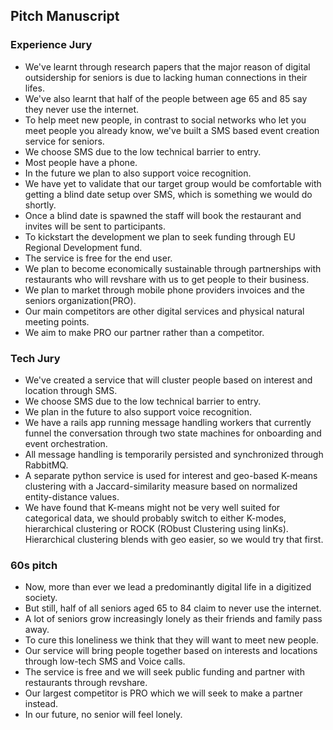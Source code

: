 ## Pitch Manuscript

### Experience Jury
- We've learnt through research papers that the major reason of digital outsidership for seniors is due to lacking human connections in their lifes.
- We've also learnt that half of the people between age 65 and 85 say they never use the internet.
- To help meet new people, in contrast to social networks who let you meet people you already know, we've built a SMS based event creation service for seniors.
- We choose SMS due to the low technical barrier to entry.
- Most people have a phone.
- In the future we plan to also support voice recognition.
- We have yet to validate that our target group would be comfortable with getting a blind date setup over SMS, which is something we would do shortly.
- Once a blind date is spawned the staff will book the restaurant and invites will be sent to participants.
- To kickstart the development we plan to seek funding through EU Regional Development fund.
- The service is free for the end user.
- We plan to become economically sustainable through partnerships with restaurants who will revshare with us to get people to their business.
- We plan to market through mobile phone providers invoices and the seniors organization(PRO).
- Our main competitors are other digital services and physical natural meeting points.
- We aim to make PRO our partner rather than a competitor.

### Tech Jury
- We've created a service that will cluster people based on interest and location through SMS.
- We choose SMS due to the low technical barrier to entry.
- We plan in the future to also support voice recognition.
- We have a rails app running message handling workers that currently funnel the conversation through two state machines for onboarding and event orchestration.
- All message handling is temporarily persisted and synchronized through RabbitMQ.
- A separate python service is used for interest and geo-based K-means clustering with a Jaccard-similarity measure based on normalized entity-distance values.
- We have found that K-means might not be very well suited for categorical data, we should probably switch to either K-modes, hierarchical clustering or ROCK (RObust Clustering using linKs). Hierarchical clustering blends with geo easier, so we would try that first.

### 60s pitch
- Now, more than ever we lead a predominantly digital life in a digitized society.
- But still, half of all seniors aged 65 to 84 claim to never use the internet.
- A lot of seniors grow increasingly lonely as their friends and family pass away.
- To cure this loneliness we think that they will want to meet new people.
- Our service will bring people together based on interests and locations through low-tech SMS and Voice calls.
- The service is free and we will seek public funding and partner with restaurants through revshare.
- Our largest competitor is PRO which we will seek to make a partner instead.
- In our future, no senior will feel lonely.
